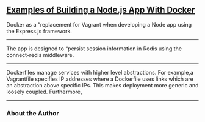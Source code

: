[Examples of Building a Node.js App With Docker](https://thenewstack.io/examples-of-building-a-node-js-app-with-docker/)
---

Docker as a “replacement for Vagrant when developing a Node app using the Express.js framework.

---

The app is designed to “persist session information in Redis using the connect-redis middleware.

---

Dockerfiles manage services with higher level abstractions. For example,a Vagrantfile specifies IP addresses where a Dockerfile uses links which are an abstraction above specific IPs. This makes deployment more generic and loosely coupled. Furthermore, 

---

### About the Author